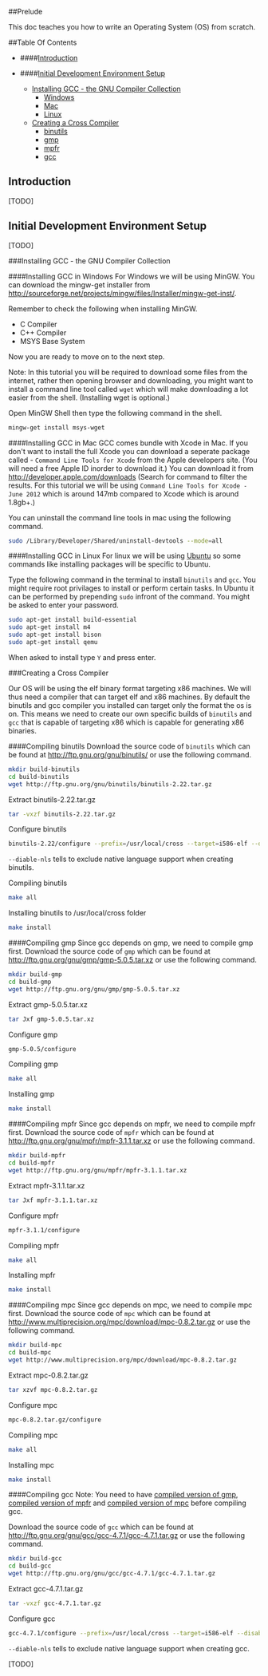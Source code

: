 ##Prelude

This doc teaches you how to write an Operating System (OS) from scratch.

##Table Of Contents

* ####[Introduction](#introduction)

* ####[Initial Development Environment Setup](#initial-dev-env-setup)
    * [Installing GCC - the GNU Compiler Collection](#install-gcc)
      * [Windows](#install-gcc-win)
      * [Mac](#install-gcc-mac)
      * [Linux](#install-gcc-linux)
    * [Creating a Cross Compiler](#create-cross-compiler)
         * [binutils](#compile-binutils)
         * [gmp](#compile-gmp)
         * [mpfr](#compile-mpfr)
         * [gcc](#compile-gcc)
      
<a name="introduction">Introduction</a>
---
[TODO]

<a name="initial-dev-env-setup">Initial Development Environment Setup</a>
---
[TODO]

###<a name="install-gcc">Installing GCC - the GNU Compiler Collection</a>

####<a name="install-gcc-win">Installing GCC in Windows</a>
For Windows we will be using MinGW. You can download the mingw-get installer from http://sourceforge.net/projects/mingw/files/Installer/mingw-get-inst/.

Remember to check the following when installing MinGW.

   * C Compiler
   * C++ Compiler
   * MSYS Base System
   
Now you are ready to move on to the next step.

Note: In this tutorial you will be required to download some files from the internet, rather then opening browser and downloading,
you might want to install a command line tool called `wget` which will make downloading a lot easier from the shell. (Installing wget is optional.)

Open MinGW Shell then type the following command in the shell.

```bash
mingw-get install msys-wget
```

####<a name="install-gcc-mac">Installing GCC in Mac</a>
GCC comes bundle with Xcode in Mac. If you don't want to install the full Xcode you can download a seperate package 
called - `Command Line Tools for Xcode` from the Apple developers site. (You will need a free Apple ID inorder to download it.)
You can download it from http://developer.apple.com/downloads (Search for command to filter the results. For this tutorial
we will be using `Command Line Tools for Xcode - June 2012` which is around 147mb compared to Xcode which is around 1.8gb+.)

You can uninstall the command line tools in mac using the following command.

```bash
sudo /Library/Developer/Shared/uninstall-devtools --mode=all
```

####<a name="install-gcc-linux">Installing GCC in Linux</a>
For linux we will be using [Ubuntu](http://www.ubuntu.com/) so some commands like installing packages will be
specific to Ubuntu.

Type the following command in the terminal to install `binutils` and `gcc`. You might require root privilages to install
or perform certain tasks. In Ubuntu it can be performed by prepending `sudo` infront of the command. You might be asked to
enter your password.

```bash
sudo apt-get install build-essential
sudo apt-get install m4
sudo apt-get install bison
sudo apt-get install qemu
```

When asked to install type `Y` and press enter.

###<a name="create-cross-compiler">Creating a Cross Compiler</a>

Our OS will be using the elf binary format targeting x86 machines. We will thus need a compiler that can target elf and x86
machines. By default the binutils and gcc compiler you installed can target only the format the os is on. This means we need
to create our own specific builds of `binutils` and `gcc` that is capable of targeting x86 which is capable for generating x86
binaries.

####<a name="compile-binutils">Compiling binutils</a>
Download the source code of `binutils` which can be found at http://ftp.gnu.org/gnu/binutils/ or use the following command.

```bash
mkdir build-binutils
cd build-binutils
wget http://ftp.gnu.org/gnu/binutils/binutils-2.22.tar.gz
```

Extract binutils-2.22.tar.gz

```bash
tar -vxzf binutils-2.22.tar.gz
```

Configure binutils

```bash
binutils-2.22/configure --prefix=/usr/local/cross --target=i586-elf --disable-nls
```

`--diable-nls` tells to exclude native language support when creating binutils.

Compiling binutils

```bash
make all
```

Installing binutils to /usr/local/cross folder

```bash
make install
```

####<a name="compile-gmp">Compiling gmp</a>
Since gcc depends on gmp, we need to compile gmp first.
Download the source code of `gmp` which can be found at http://ftp.gnu.org/gnu/gmp/gmp-5.0.5.tar.xz or
use the following command.

```bash
mkdir build-gmp
cd build-gmp
wget http://ftp.gnu.org/gnu/gmp/gmp-5.0.5.tar.xz
```

Extract gmp-5.0.5.tar.xz

```bash
tar Jxf gmp-5.0.5.tar.xz
```

Configure gmp

```bash
gmp-5.0.5/configure
```

Compiling gmp

```bash
make all
```

Installing gmp

```bash
make install
```

####<a name="compile-mpfr">Compiling mpfr</a>
Since gcc depends on mpfr, we need to compile mpfr first.
Download the source code of `mpfr` which can be found at http://ftp.gnu.org/gnu/mpfr/mpfr-3.1.1.tar.xz or
use the following command.

```bash
mkdir build-mpfr
cd build-mpfr
wget http://ftp.gnu.org/gnu/mpfr/mpfr-3.1.1.tar.xz
```

Extract mpfr-3.1.1.tar.xz

```bash
tar Jxf mpfr-3.1.1.tar.xz
```

Configure mpfr

```bash
mpfr-3.1.1/configure
```

Compiling mpfr

```bash
make all
```

Installing mpfr

```bash
make install
```

####<a name="compile-mpc">Compiling mpc</a>
Since gcc depends on mpc, we need to compile mpc first.
Download the source code of `mpc` which can be found at http://www.multiprecision.org/mpc/download/mpc-0.8.2.tar.gz or
use the following command.

```bash
mkdir build-mpc
cd build-mpc
wget http://www.multiprecision.org/mpc/download/mpc-0.8.2.tar.gz
```

Extract mpc-0.8.2.tar.gz

```bash
tar xzvf mpc-0.8.2.tar.gz
```

Configure mpc

```bash
mpc-0.8.2.tar.gz/configure
```

Compiling mpc

```bash
make all
```

Installing mpc

```bash
make install
```

####<a name="compile-gcc">Compiling gcc</a>
Note: You need to have [compiled version of gmp](#compile-gmp), [compiled version of mpfr](#compile-mpfr) and 
[compiled version of mpc](#compile-mpc) before compiling gcc.

Download the source code of `gcc` which can be found at http://ftp.gnu.org/gnu/gcc/gcc-4.7.1/gcc-4.7.1.tar.gz or
use the following command.

```bash
mkdir build-gcc
cd build-gcc
wget http://ftp.gnu.org/gnu/gcc/gcc-4.7.1/gcc-4.7.1.tar.gz
```

Extract gcc-4.7.1.tar.gz

```bash
tar -vxzf gcc-4.7.1.tar.gz
```

Configure gcc

```bash
gcc-4.7.1/configure --prefix=/usr/local/cross --target=i586-elf --disable-nls --enable-languages=c,c++ --without-header
```

`--diable-nls` tells to exclude native language support when creating gcc.

[TODO]
